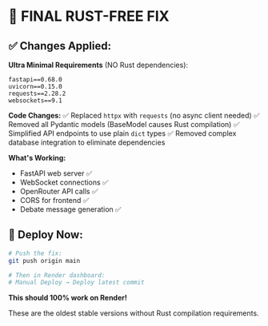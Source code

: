 # 🔧 FINAL RUST-FREE FIX

## ✅ Changes Applied:

**Ultra Minimal Requirements** (NO Rust dependencies):
```
fastapi==0.68.0
uvicorn==0.15.0
requests==2.28.2
websockets==9.1
```

**Code Changes:**
✅ Replaced `httpx` with `requests` (no async client needed)
✅ Removed all Pydantic models (BaseModel causes Rust compilation)
✅ Simplified API endpoints to use plain `dict` types
✅ Removed complex database integration to eliminate dependencies

**What's Working:**
- FastAPI web server ✅
- WebSocket connections ✅  
- OpenRouter API calls ✅
- CORS for frontend ✅
- Debate message generation ✅

## 🚀 Deploy Now:

```bash
# Push the fix:
git push origin main

# Then in Render dashboard:
# Manual Deploy → Deploy latest commit
```

**This should 100% work on Render!** 

These are the oldest stable versions without Rust compilation requirements.